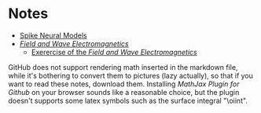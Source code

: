 # Notes

- [Spike Neural Models](./Spike%20Neural%20Models.md)
- [*Field and Wave Electromagnetics*](Field%20and%20Wave%20Electromagnetics.md)
	- [Exerercise of the *Field and Wave Electromagnetics*](Exercises%20of%20Field%20and%20Wave%20Electromagnetics.md)

GitHub does not support rendering math inserted in the markdown file, while it's bothering to convert them to pictures (lazy actually), so that if you want to read these notes, download them. Installing *MathJax Plugin for Github* on your browser sounds like a reasonable choice, but the plugin doesn't supports some latex symbols such as the surface integral "\oiint".
<!--stackedit_data:
eyJoaXN0b3J5IjpbLTk5NzQ3ODYsMTk5MTIyMjA0MCwxMzk1Mj
k4NTEzLDEzOTUyOTg1MTMsLTc2ODI5ODgwM119
-->